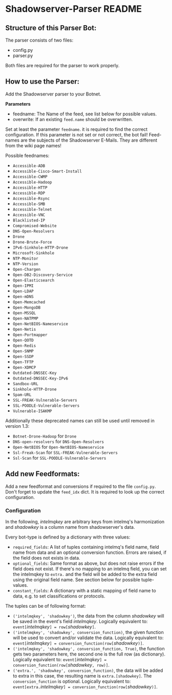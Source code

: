 # Shadowserver-Parser README

## Structure of this Parser Bot:
The parser consists of two files:
 * config.py
 * parser.py

Both files are required for the parser to work properly.


## How to use the Parser:
Add the Shadowserver parser to your Botnet.

**Parameters**
 * feedname: The Name of the feed, see list below for possible values.
 * overwrite: If an existing `feed.name` should be overwritten.

Set at least the parameter `feedname`. it is required to find the correct
configuration. If this parameter is not set or not correct, the bot fail!
Feed-names are the subjects of the Shadowserver E-Mails.
They are different from the wiki page names!

Possible feednames:
* `Accessible-ADB`
* `Accessible-Cisco-Smart-Install`
* `Accessible-CWMP`
* `Accessible-Hadoop`
* `Accessible-HTTP`
* `Accessible-RDP`
* `Accessible-Rsync`
* `Accessible-SMB`
* `Accessible-Telnet`
* `Accessible-VNC`
* `Blacklisted-IP`
* `Compromised-Website`
* `DNS-Open-Resolvers`
* `Drone`
* `Drone-Brute-Force`
* `IPv6-Sinkhole-HTTP-Drone`
* `Microsoft-Sinkhole`
* `NTP-Monitor`
* `NTP-Version`
* `Open-Chargen`
* `Open-DB2-Discovery-Service`
* `Open-Elasticsearch`
* `Open-IPMI`
* `Open-LDAP`
* `Open-mDNS`
* `Open-Memcached`
* `Open-MongoDB`
* `Open-MSSQL`
* `Open-NATPMP`
* `Open-NetBIOS-Nameservice`
* `Open-Netis`
* `Open-Portmapper`
* `Open-QOTD`
* `Open-Redis`
* `Open-SNMP`
* `Open-SSDP`
* `Open-TFTP`
* `Open-XDMCP`
* `Outdated-DNSSEC-Key`
* `Outdated-DNSSEC-Key-IPv6`
* `Sandbox-URL`
* `Sinkhole-HTTP-Drone`
* `Spam-URL`
* `SSL-FREAK-Vulnerable-Servers`
* `SSL-POODLE-Vulnerable-Servers`
* `Vulnerable-ISAKMP`

Additionally these deprecated names can still be used until removed in version 1.3:
* `Botnet-Drone-Hadoop` for `Drone`
* `DNS-open-resolvers` for `DNS-Open-Resolvers`
* `Open-NetBIOS` for `Open-NetBIOS-Nameservice`
* `Ssl-Freak-Scan` for `SSL-FREAK-Vulnerable-Servers`
* `Ssl-Scan` for `SSL-POODLE-Vulnerable-Servers`

## Add new Feedformats:
Add a new feedformat and conversions if required to the file
`config.py`. Don't forget to update the `feed_idx` dict.
It is required to look up the correct configuration.

### Configuration

In the following, *intelmqkey* are arbitrary keys from intelmq's harmonization
and *shadowkey* is a column name from shadowserver's data.

Every bot-type is defined by a dictionary with three values:
- `required_fields`: A list of tuples containing intelmq's field name, field
  name from data and an optional conversion function. Errors are raised, if the
  field does not exists in data.
- `optional_fields`: Same format as above, but does not raise errors if the
  field does not exist. If there's no mapping to an intelmq field, you can set
  the intelmqkey to `extra.` and the field will be added to the extra field
  using the original field name. See section below for possible tuple-values.
- `constant_fields`: A dictionary with a static mapping of field name to data,
  e.g. to set classifications or protocols.

The tuples can be of following format:

- `('intelmqkey', 'shadowkey')`, the data from the column *shadowkey* will be
  saved in the event's field *intelmqkey*. Logically equivalent to:
  `event[`*intelmqkey*`] = row[`*shadowkey*`]`.
- `('intelmqkey', 'shadowkey', conversion_function)`, the given function will be
  used to convert and/or validate the data. Logically equivalent to:
  `event[`*intelmqkey*`] = conversion_function(row[`*shadowkey*`)]`.
- `('intelmqkey', 'shadowkey', conversion_function, True)`, the function gets
  two parameters here, the second one is the full row (as dictionary). Logically
  equivalent to:
  `event[`*intelmqkey*`] = conversion_function(row[`*shadowkey*`, row)]`.
- `('extra.', 'shadowkey', conversion_function)`, the data will be added to
  extra in this case, the resulting name is `extra.[shadowkey]`. The
  `conversion_function` is optional. Logically equivalent to:
  `event[extra.`*intelmqkey*`] = conversion_function(row[`*shadowkey*`)]`.
